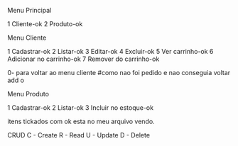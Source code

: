 Menu Principal

1 Cliente-ok
2 Produto-ok


Menu Cliente

1 Cadastrar-ok
2 Listar-ok
3 Editar-ok
4 Excluir-ok
5 Ver carrinho-ok
6 Adicionar no carrinho-ok
7 Remover do carrinho-ok

0- para voltar ao menu cliente
#como  nao foi pedido e nao conseguia voltar add o 

Menu Produto

1 Cadastrar-ok
2 Listar-ok
3 Incluir no estoque-ok


itens tickados com ok esta no meu arquivo vendo.

CRUD
C - Create
R - Read
U - Update
D - Delete